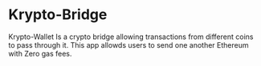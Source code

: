 # Krypto-Bridge


Krypto-Wallet
Is a crypto bridge allowing transactions from different coins to pass through it. This app allowds users to send one another Ethereum with Zero gas fees.
